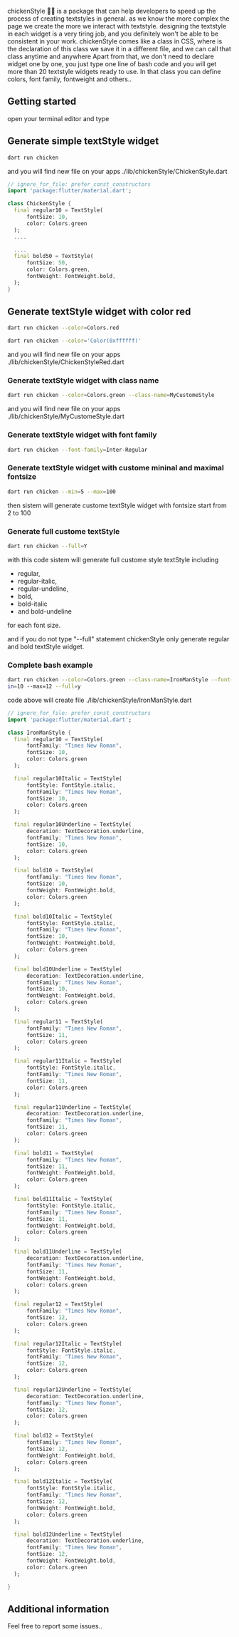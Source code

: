 chickenStyle 🐔🐔 is a package that can help developers
to speed up the process of creating textstyles in general.
as we know the more complex the page we create
the more we interact with textstyle.
designing the textstyle in each widget is a very tiring job,
and you definitely won't be able to be consistent in your work.
chickenStyle comes like a class in CSS, where is the declaration of this class
we save it in a different file, and we can call that class anytime and anywhere
Apart from that, we don't need to declare widget one by one,
you just type one line of bash code and you will get
more than 20 textstyle widgets ready to use.
In that class you can define colors, font family, fontweight and others..



## Getting started

open your terminal editor and type

## Generate simple textStyle widget

```bash
dart run chicken
```

and you will find new file on your apps ./lib/chickenStyle/ChickenStyle.dart

```dart
// ignore_for_file: prefer_const_constructors
import 'package:flutter/material.dart';

class ChickenStyle {
  final regular10 = TextStyle(
      fontSize: 10, 
      color: Colors.green
  );
  ....

  ....
  final bold50 = TextStyle(
      fontSize: 50, 
      color: Colors.green,
      fontWeight: FontWeight.bold,
  );
}

```
## Generate textStyle widget with color red

```bash
dart run chicken --color=Colors.red
```

```bash
dart run chicken --color='Color(0xffffff)'
```

and you will find new file on your apps ./lib/chickenStyle/ChickenStyleRed.dart

### Generate textStyle widget with class name
```bash
dart run chicken --color=Colors.green --class-name=MyCustomeStyle
```
and you will find new file on your apps ./lib/chickenStyle/MyCustomeStyle.dart

### Generate textStyle widget with font family

```bash
dart run chicken --font-family=Inter-Regular
```

### Generate textStyle widget with custome mininal and maximal fontsize 
```bash
dart run chicken --min=5 --max=100
```
then sistem will generate custome textStyle widget with fontsize start from 2 to 100

### Generate full custome textStyle
```bash
dart run chicken --full=Y
```
with this code sistem will generate full custome style textStyle including 
- regular, 
- regular-italic, 
- regular-undeline, 
- bold, 
- bold-italic 
- and bold-undeline 

for each font size. 

and if you do not type "--full" statement chickenStyle only generate regular and bold textStyle widget.

### Complete bash example
```bash
dart run chicken --color=Colors.green --class-name=IronManStyle --font-family='Times New Roman' --m
in=10 --max=12 --full=y
```

code above will create file ./lib/chickenStyle/IronManStyle.dart
```dart
// ignore_for_file: prefer_const_constructors
import 'package:flutter/material.dart';

class IronManStyle {
  final regular10 = TextStyle(
      fontFamily: "Times New Roman",
      fontSize: 10, 
      color: Colors.green
  );

  final regular10Italic = TextStyle(
      fontStyle: FontStyle.italic,
      fontFamily: "Times New Roman",
      fontSize: 10, 
      color: Colors.green
  );

  final regular10Underline = TextStyle(
      decoration: TextDecoration.underline,
      fontFamily: "Times New Roman",
      fontSize: 10, 
      color: Colors.green
  );

  final bold10 = TextStyle(
      fontFamily: "Times New Roman",
      fontSize: 10, 
      fontWeight: FontWeight.bold,
      color: Colors.green
  );

  final bold10Italic = TextStyle(
      fontStyle: FontStyle.italic,
      fontFamily: "Times New Roman",
      fontSize: 10, 
      fontWeight: FontWeight.bold,
      color: Colors.green
  );

  final bold10Underline = TextStyle(
      decoration: TextDecoration.underline,
      fontFamily: "Times New Roman",
      fontSize: 10, 
      fontWeight: FontWeight.bold,
      color: Colors.green
  );

  final regular11 = TextStyle(
      fontFamily: "Times New Roman",
      fontSize: 11, 
      color: Colors.green
  );

  final regular11Italic = TextStyle(
      fontStyle: FontStyle.italic,
      fontFamily: "Times New Roman",
      fontSize: 11, 
      color: Colors.green
  );

  final regular11Underline = TextStyle(
      decoration: TextDecoration.underline,
      fontFamily: "Times New Roman",
      fontSize: 11, 
      color: Colors.green
  );

  final bold11 = TextStyle(
      fontFamily: "Times New Roman",
      fontSize: 11, 
      fontWeight: FontWeight.bold,
      color: Colors.green
  );

  final bold11Italic = TextStyle(
      fontStyle: FontStyle.italic,
      fontFamily: "Times New Roman",
      fontSize: 11, 
      fontWeight: FontWeight.bold,
      color: Colors.green
  );

  final bold11Underline = TextStyle(
      decoration: TextDecoration.underline,
      fontFamily: "Times New Roman",
      fontSize: 11, 
      fontWeight: FontWeight.bold,
      color: Colors.green
  );

  final regular12 = TextStyle(
      fontFamily: "Times New Roman",
      fontSize: 12, 
      color: Colors.green
  );

  final regular12Italic = TextStyle(
      fontStyle: FontStyle.italic,
      fontFamily: "Times New Roman",
      fontSize: 12, 
      color: Colors.green
  );

  final regular12Underline = TextStyle(
      decoration: TextDecoration.underline,
      fontFamily: "Times New Roman",
      fontSize: 12, 
      color: Colors.green
  );

  final bold12 = TextStyle(
      fontFamily: "Times New Roman",
      fontSize: 12, 
      fontWeight: FontWeight.bold,
      color: Colors.green
  );

  final bold12Italic = TextStyle(
      fontStyle: FontStyle.italic,
      fontFamily: "Times New Roman",
      fontSize: 12, 
      fontWeight: FontWeight.bold,
      color: Colors.green
  );

  final bold12Underline = TextStyle(
      decoration: TextDecoration.underline,
      fontFamily: "Times New Roman",
      fontSize: 12, 
      fontWeight: FontWeight.bold,
      color: Colors.green
  );

}


```
## Additional information

Feel free to report some issues.. 